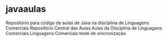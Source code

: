 # javaaulas
Repositório para código de aulas de Java na disciplina de Linguagens Comerciais
Repositório Central das Aulas 
Aulas da Disciplina de Linguagens Comerciais
Linguagens Comerciais teste de sincronização